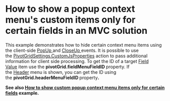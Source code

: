 # How to show a popup context menu's custom items only for certain fields in an MVC solution


<p>This example demonstrates how to hide certain context menu items using the client-side <a href="http://documentation.devexpress.com/#AspNet/DevExpressWebASPxMenuScriptsASPxClientMenuBase_PopUptopic">PopUp </a>and <a href="http://documentation.devexpress.com/#AspNet/DevExpressWebASPxMenuScriptsASPxClientMenuBase_CloseUptopic">CloseUp </a>events. It is possible to use the <a href="https://documentation.devexpress.com/#AspNet/DevExpressWebMvcPivotGridSettings_CustomJsPropertiestopic">PivotGridSettings.CustomJsProperties</a> action to pass additional information for client side processing. To get the ID of a target <a href="https://documentation.devexpress.com/#AspNet/CustomDocument3597">Field Value</a> item use the <strong>pivotGrid.fieldMenuFieldID </strong>property. If the <a href="https://documentation.devexpress.com/#AspNet/CustomDocument3586">Header</a> menu is shown, you can get the ID using the <strong>pivotGrid.headerMenuFieldID </strong>property<strong>.</strong></p>
<p><strong>See also <a href="https://www.devexpress.com/Support/Center/p/E3909">How to show custom popup context menu items only for certain fields</a> example.</strong></p>

<br/>


